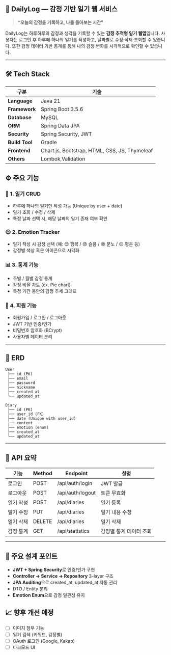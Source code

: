 ## 🌿 DailyLog — 감정 기반 일기 웹 서비스

> **“오늘의 감정을 기록하고, 나를 돌아보는 시간”**

DailyLog는 하루하루의 감정과 생각을 기록할 수 있는 **감정 추적형 일기 웹앱**입니다.
사용자는 로그인 후 하루에 하나의 일기를 작성하고, 날짜별로 수정·삭제·조회할 수 있습니다.
또한 감정 데이터 기반 통계를 통해 나의 감정 변화를 시각적으로 확인할 수 있습니다.

---

## 🛠️ Tech Stack

| 구분             | 기술                                           |
| -------------- | -------------------------------------------- |
| **Language**   | Java 21                        |
| **Framework**  | Spring Boot 3.5.6                            |
| **Database**   | MySQL                                        |
| **ORM**        | Spring Data JPA                              |
| **Security**   | Spring Security, JWT                         |
| **Build Tool** | Gradle                                       |
| **Frontend**   | Chart.js, Bootstrap, HTML, CSS, JS, Thymeleaf |
| **Others**     | Lombok,Validation                           |

## ⚙️ 주요 기능

### 📝 1. 일기 CRUD

* 하루에 하나의 일기만 작성 가능 (Unique by user + date)
* 일기 조회 / 수정 / 삭제
* 특정 날짜 선택 시, 해당 날짜의 일기 존재 여부 확인

### 😊 2. Emotion Tracker

* 일기 작성 시 감정 선택 (예: 😊 행복 / 😞 슬픔 / 😡 분노 / 😐 평온 등)
* 감정별 색상 혹은 아이콘으로 시각화

### 📊 3. 통계 기능

* 주별 / 월별 감정 통계
* 감정 비율 차트 (ex. Pie chart)
* 특정 기간 동안의 감정 추세 그래프

### 👤 4. 회원 기능

* 회원가입 / 로그인 / 로그아웃
* JWT 기반 인증/인가
* 비밀번호 암호화 (BCrypt)
* 사용자별 데이터 분리

---

## 🧩 ERD

```
User
 ├── id (PK)
 ├── email
 ├── password
 ├── nickname
 ├── created_at
 └── updated_at

Diary
 ├── id (PK)
 ├── user_id (FK)
 ├── date (Unique with user_id)
 ├── content
 ├── emotion (enum)
 ├── created_at
 └── updated_at
```

---

## 📡 API 요약

| 기능    | Method | Endpoint            | 설명            |
| ----- | ------ | ------------------- | -------------|
| 로그인   | POST   | /api/auth/login     | JWT 발급        |
| 로그아웃  | POST   | /api/auth/logout    | 토큰 무효화        |
| 일기 작성 | POST   | /api/diaries        | 일기 등록         |
| 일기 수정 | PUT    | /api/diaries | 일기 내용 수정      |
| 일기 삭제 | DELETE | /api/diaries | 일기 삭제         |
| 감정 통계 | GET    | /api/statistics     | 감정별 통계 데이터 조회 |

---

## 🧠 주요 설계 포인트

* **JWT + Spring Security**로 인증/인가 구현
* **Controller → Service → Repository** 3-layer 구조
* **JPA Auditing**으로 created_at, updated_at 자동 관리
* DTO / Entity 분리
* **Emotion Enum**으로 감정 일관성 유지

## 📈 향후 개선 예정

* [ ] 이미지 첨부 기능
* [ ] 일기 검색 (키워드, 감정별)
* [ ] OAuth 로그인 (Google, Kakao)
* [ ] 다크모드 UI
